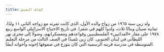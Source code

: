 ```yaml
---
title: كفاف العيش
---
```


ولد زين سنة ١٩٦٥ من زواج والده الأول، الذي كانت ثمرته مع زواجه الثاني ١١ ولدًا، ثمانية صبيان وبناتًا ثلاث، ولدوا كلهم في شقرا. في تاريخ الاجتياح الاسرائيلي الواسع ربيع ١٩٧٨ على مقار «الفدائيين» الفلسطينيين وقواعدهم ومعسكراتهم، وصولًا إلى مجرى نهر الليطاني في لبنان الجنوبي. كان زين تلميذًا في الصف الثالث من مرحلة التعليم المتوسطة في مدرسة قريته الرسمية التي كان يتوزع في صفوفها إخوته وأخواته أيضًا.
